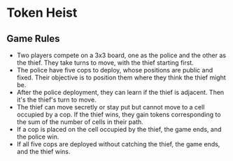 # Token Heist

## Game Rules

- Two players compete on a 3x3 board, one as the police and the other as the thief. They take turns to move, with the thief starting first.
- The police have five cops to deploy, whose positions are public and fixed. Their objective is to position them where they think the thief might be.
- After the police deployment, they can learn if the thief is adjacent. Then it's the thief's turn to move.
- The thief can move secretly or stay put but cannot move to a cell occupied by a cop. If the thief wins, they gain tokens corresponding to the sum of the number of cells in their path.
- If a cop is placed on the cell occupied by the thief, the game ends, and the police win.
- If all five cops are deployed without catching the thief, the game ends, and the thief wins.